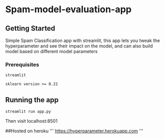 # Spam-model-evaluation-app
## Getting Started

Simple Spam Classification app with streamlit, this app lets you tweak the hyperparameter and see their impact on the model, and can also build model based on different model parameters 

### Prerequisites
```
streamlit
```
```
sklearn version >= 0.22
```
## Running the app
```
streamlit run app.py
```

Then visit localhost:8501


##Hosted on heroku
'''
https://hyperparameter.herokuapp.com
'''


